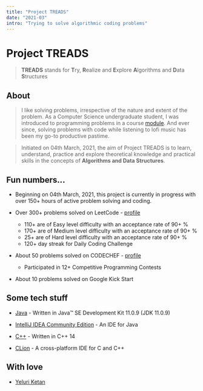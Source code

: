 ```yaml
---
title: "Project TREADS"
date: "2021-03"
intro: "Trying to solve algorithmic coding problems"
---
```


# Project TREADS

> **TREADS** stands for **T**ry, **R**ealize and **E**xplore **A**lgorithms and **D**ata **S**tructures

## About

> I like solving problems, irrespective of the nature and extent of the problem. As a Computer Science undergraduate student, I was introduced to programming problems in a course [module](https://nusmods.com/modules/CS2040S/data-structures-and-algorithms). And ever since, solving problems with code while listening to lofi music has been my go-to productive pastime.

> Initiated on 04th March, 2021, the aim of Project TREADS is to learn, understand, practice and explore theoretical knowledge and practical skills in the concepts of **Algorithms and Data Structures**.

## Fun numbers...

- Beginning on 04th March, 2021, this project is currently in progress with over 150+ hours of active problem solving and coding.

- Over 300+ problems solved on LeetCode - [profile](https://leetcode.com/Ketan_Yeluri/)

  - 110+ are of Easy level difficulty with an acceptance rate of 90+ %
  - 170+ are of Medium level difficulty with an acceptance rate of 90+ %
  - 25+ are of Hard level difficulty with an acceptance rate of 90+ %
  - 120+ day streak for Daily Coding Challenge

- About 50 problems solved on CODECHEF - [profile](https://www.codechef.com/users/yeluriketan)

  - Participated in 12+ Competitive Programming Contests

- About 10 problems solved on Google Kick Start

## Some tech stuff

- [Java](https://www.oracle.com/java/technologies/javase-jdk11-downloads.html) - Written in Java™ SE Development Kit 11.0.9 (JDK 11.0.9)

- [IntelliJ IDEA Community Edition](https://www.jetbrains.com/idea/download/#section=windows) - An IDE for Java

- [C++](https://en.cppreference.com/w/cpp/14) - Written in C++ 14

- [CLion](https://www.jetbrains.com/clion/download/#section=windows) - A cross-platform IDE for C and C++

## With love

- [Yeluri Ketan](https://github.com/YeluriKetan)
